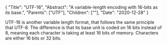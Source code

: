 {
    "Title": "UTF-16",
    "Abstract": "A variable-length encoding with 16-bits as its base.",
    "Parents": ["UTF"],
    "Children": [""],
    "Date": "2020-12-28"
}

UTF-16 is another variable length format, that follows the same principle that UTF-8. The difference is that its base unit is coded on 16 bits instead of 8, meaning each character is taking at least 16 bits of memory. Characters are either 16 bits or 32 bits.

